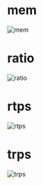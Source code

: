 # mem
![mem](https://image.ibb.co/iwL93R/mem.png "mem")
# ratio
![ratio](https://image.ibb.co/dS3kcm/ratio.png "ratio")
# rtps
![rtps](https://image.ibb.co/kXC0A6/rtps.png "rtps")
# trps
![trps](https://image.ibb.co/eOb5cm/trps.png "trps")